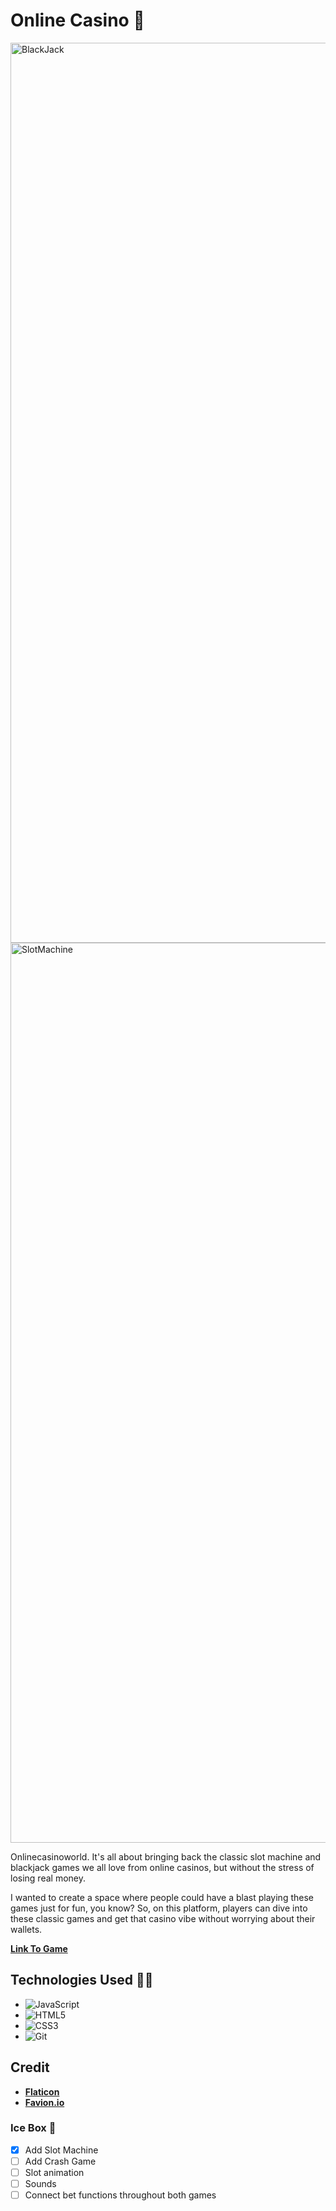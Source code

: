 # Online Casino 🎰

<img width="1440" alt="BlackJack" src="https://github.com/Richardzk17/OnlineCasino/assets/112830334/97db984f-f533-443e-b22d-ad0b2858af8d">
<img width="1440" alt="SlotMachine" src="https://github.com/Richardzk17/OnlineCasino/assets/112830334/1e390ed7-8ad8-48bd-813e-af4cb2de3a5b">

Onlinecasinoworld. It's all about bringing back the classic slot machine and blackjack games we all love from online casinos, but without the stress of losing real money.

I wanted to create a space where people could have a blast playing these games just for fun, you know? So, on this platform, players can dive into these classic games and get that casino vibe without worrying about their wallets.

[**Link To Game**](https://onlinecasinoworld.netlify.app/indexslot)

## Technologies Used 👨‍💻

* ![JavaScript](https://img.shields.io/badge/javascript-%23323330.svg?style=for-the-badge&logo=javascript&logoColor=%23F7DF1E)
* ![HTML5](https://img.shields.io/badge/html5-%23E34F26.svg?style=for-the-badge&logo=html5&logoColor=white)
* ![CSS3](https://img.shields.io/badge/css3-%231572B6.svg?style=for-the-badge&logo=css3&logoColor=white)
* ![Git](https://img.shields.io/badge/git-%23F05033.svg?style=for-the-badge&logo=git&logoColor=white)

## Credit 

* [**Flaticon**](https://cdn-icons-png.flaticon.com/512/10553/10553491.png)
* [**Favion.io**](https://favicon.io/)

### Ice Box 🥶

- [x] Add Slot Machine
- [ ] Add Crash Game
- [ ] Slot animation  
- [ ] Sounds 
- [ ] Connect bet functions throughout both games
